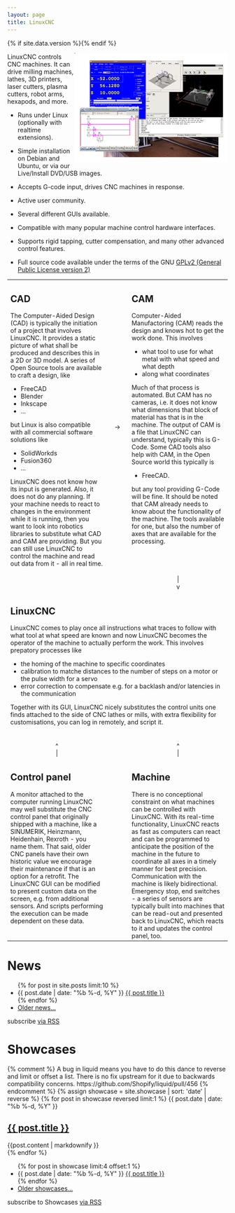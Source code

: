 ```yaml
---
layout: page
title: LinuxCNC
---
```


{% if site.data.version %}<!-- site built from {{ site.data.version }} -->{% endif %}

<div><img src="images/screen_thumb.png" border="0" alt=" " width="350"
height="250" style="float:right" /></div>

LinuxCNC controls CNC machines. It can drive milling machines, lathes, 3D
printers, laser cutters, plasma cutters, robot arms, hexapods, and more.

* Runs under Linux (optionally with realtime extensions).

* Simple installation on Debian and Ubuntu, or via our Live/Install
  DVD/USB images.

* Accepts G-code input, drives CNC machines in response.

* Active user community.

* Several different GUIs available.

* Compatible with many popular machine control hardware interfaces.

* Supports rigid tapping, cutter compensation, and many other advanced
  control features.

* Full source code available under the terms of the GNU <a href="http://www.gnu.org/licenses/old-licenses/gpl-2.0.html">GPLv2 (General Public License version 2)</a>

<table width="100%">
<colgroup>
<col width="45%" />
<col width="10%" />
<col width="45%" />
</colgroup>
<tbody>
<tr>
<td valign=top>
<h2>CAD</h2>

The Computer-Aided Design (CAD) is typically the initiation of a project that involves LinuxCNC. It provides a static picture of what shall be produced and describes this in a 2D or 3D model. A series of Open Source tools are available to craft a design, like<br>

* FreeCAD<br>
* Blender<br>
* Inkscape<br>
* ...<br>

but Linux is also compatible with all commercial software solutions like<br>

* SolidWorkds<br>
* Fusion360<br>
* ...<br>

LinuxCNC does not know how its input is generated. Also, it does not do any planning. If your machine needs to react to changes in the environment while it is running, then you want to look into robotics libraries to substitute what CAD and CAM are providing. But you can still use LinuxCNC to control the machine and read out data from it - all in real time.
</td>
<td valign=center align=center> -> </td>
<td valign=top>
<h2>CAM</h2>

Computer-Aided Manufactoring (CAM) reads the design and knows hot to get the work done. This involves<br>

* what tool to use for what metal with what speed and what depth<br>
* along what coordinates<br>

Much of that process is automated. But CAM has no cameras, i.e. it does not know what dimensions that block of material has that is in the machine. The output of CAM is a file that LinuxCNC can understand, typically this is G-Code. Some CAD tools also help with CAM, in the Open Source world this typically is

* FreeCAD.

but any tool providing G-Code will be fine. It should be noted that CAM already needs to know about the functionality of the machine. The tools available for one, but also the number of axes that are available for the processing.
</td>
</tr>
<tr><td colspan=2></td><td align=center valign=center>|<br>v</td></tr>
<tr>
<td colspan=3>
<h2>LinuxCNC</h2>
LinuxCNC comes to play once all instructions what traces to follow with what tool at what speed are known and now LinuxCNC becomes the operator of the machine to actually perform the work.
This involves prepatory processes like<br>

* the homing of the machine to specific coordinates<br>
* calibration to matche distances to the number of steps on a motor or the pulse width for a servo<br>
* error correction to compensate e.g. for a backlash and/or latencies in the communication<br>

Together with its GUI, LinuxCNC nicely substitutes the control units one finds attached to the side of CNC lathes or mills, with extra flexibility for customisations, you can log in remotely, and script it.
</td>
</tr>
<tr>
<td align=center><br>^<br>|</td>
<td></td>
<td align=center><br>^<br>|</td>
</tr>
<tr>
<td valign=top><h2>Control panel</h2>
A monitor attached to the computer running LinuxCNC may well substitute the CNC control panel that originally shipped with a machine, like a SINUMERIK, Heinzmann, Heidenhain, Rexroth - you name them. That said, older CNC panels have their own historic value we encourage their maintenance if that is an option for a retrofit.
The LinuxCNC GUI can be modified to present custom data on the screen, e.g. from additional sensors. And scripts performing the execution can be made dependent on these data.
</td>
<td></td>
<td valign=top><h2>Machine</h2>
There is no conceptional constraint on what machines can be controlled with LinuxCNC. With its real-time functionality, LinuxCNC reacts as fast as computers can react and can be programmed to anticipate the position of the machine in the future to coordinate all axes in a timely manner for best precision.
<br>
Communication with the machine is likely bidirectional. Emergency stop, end switches - a series of sensors are typically built into machines that can be read-out and presented back to LinuxCNC, which reacts to it and updates the control panel, too.
</td>
</tr>
</tbody>
</table>

<div id="site-news">
  <h1>News</h1>
  <ul class="posts">
    {% for post in site.posts limit:10 %}
      <li>
        <span class="post-date">{{ post.date | date: "%b %-d, %Y" }}</span>
        <a class="post-link" href="{{ post.url | prepend: site.baseurl }}">{{ post.title }}</a>
      </li>
    {% endfor %}
      <li><a class="post-link" href="news/">Older news…</a></li>
  </ul>

  <p class="rss-subscribe">subscribe <a href="{{ "/feed.xml" | prepend: site.baseurl }}">via RSS</a></p>
</div>

<div class="posts" id="site-showcase">
  <h1>Showcases</h1>
    {% comment %}
        A bug in liquid means you have to do this dance to reverse and
        limit or offset a list. There is no fix upstream for it due to backwards
        compatibility concerns. https://github.com/Shopify/liquid/pull/456
    {% endcomment %}
    {% assign showcase = site.showcase | sort: 'date' | reverse %}
  {% for post in showcase reversed limit:1 %}
    <span class="post-date">{{ post.date | date: "%b %-d, %Y" }}</span>
    <h2>
      <a class="post-link" href="{{ post.url | prepend: site.baseurl }}">
        {{ post.title }}
      </a>
    </h2>
    <div class="content">
    {{post.content | markdownify }}
    </div>
  {% endfor %}
  <ul class="posts">
    {% for post in showcase limit:4 offset:1 %}
      <li>
        <span class="post-date">{{ post.date | date: "%b %-d, %Y" }}</span>
        <a class="post-link" href="{{ post.url | prepend: site.baseurl }}">{{ post.title }}</a>
      </li>
    {% endfor %}
      <li><a class="post-link" href="showcase/">Older showcases…</a></li>
  </ul>
  <p class="rss-subscribe">subscribe to Showcases <a href="{{ "/showcase.xml" | prepend: site.baseurl }}">via RSS</a></p>
</div>

